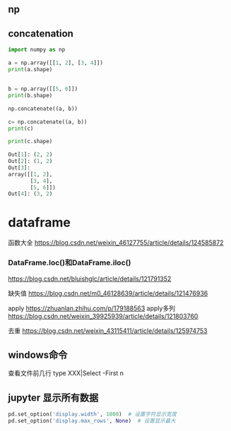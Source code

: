 ## np
## concatenation
```python
import numpy as np
 
a = np.array([[1, 2], [3, 4]])
print(a.shape)
 
 
b = np.array([[5, 6]])
print(b.shape)
 
np.concatenate((a, b))
 
c= np.concatenate((a, b))
print(c)
 
print(c.shape)
 
Out[1]: (2, 2)
Out[2]: (1, 2)
Out[3]: 
array([[1, 2],
       [3, 4],
       [5, 6]])
Out[4]: (3, 2)
```

# dataframe

函数大全
https://blog.csdn.net/weixin_46127755/article/details/124585872

### DataFrame.loc()和DataFrame.iloc()
https://blog.csdn.net/bluishglc/article/details/121791352

缺失值
https://blog.csdn.net/m0_46128639/article/details/121476936

apply
https://zhuanlan.zhihu.com/p/179188563
apply多列
https://blog.csdn.net/weixin_39925939/article/details/121803760

去重
https://blog.csdn.net/weixin_43115411/article/details/125974753

## windows命令
查看文件前几行 type XXX|Select -First n


## jupyter 显示所有数据
```python
pd.set_option('display.width', 1000)  # 设置字符显示宽度
pd.set_option('display.max_rows', None)  # 设置显示最大
```